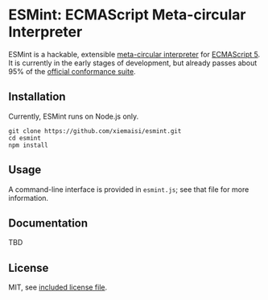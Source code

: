 # ESMint: **E**CMA**S**cript **M**eta-circular **Int**erpreter

ESMint is a hackable, extensible [meta-circular interpreter](https://en.wikipedia.org/wiki/Meta-circular_evaluator)
for [ECMAScript 5](https://en.wikipedia.org/wiki/ECMAScript#5th_Edition). It is currently in the early stages of development, but already passes about 95% of the [official conformance suite](https://github.com/tc39/test262).

## Installation

Currently, ESMint runs on Node.js only.

    git clone https://github.com/xiemaisi/esmint.git
    cd esmint
    npm install

## Usage

A command-line interface is provided in `esmint.js`; see that file for more information.

## Documentation

TBD

## License

MIT, see [included license file](LICENSE).

